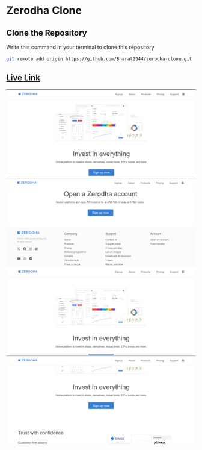# Zerodha Clone

## Clone the Repository
Write this command in your terminal to clone this repository

```sh
git remote add origin https://github.com/Bharat2044/zerodha-clone.git
```

## [Live Link](https://zerodha-clone-bharat.vercel.app/)

![image1](./live%20link%20images/1.png)
![image2](./live%20link%20images/2.png)
![image3](./live%20link%20images/3.png)
![image4](./live%20link%20images/4.png)